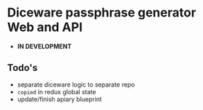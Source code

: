 # Diceware passphrase generator Web and API

- **IN DEVELOPMENT**

## Todo's

- separate diceware logic to separate repo
- `copied` in redux global state
- update/finish apiary blueprint
